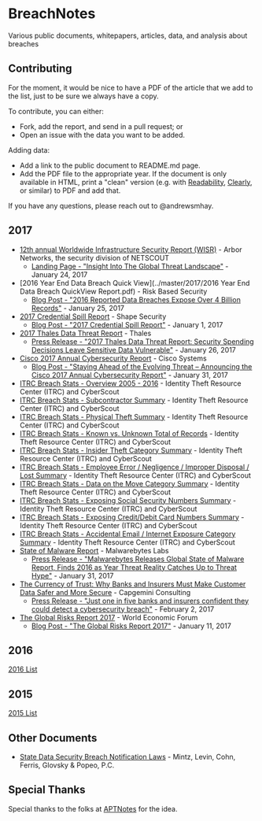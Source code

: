 # BreachNotes
Various public documents, whitepapers, articles, data, and analysis about breaches

## Contributing
For the moment, it would be nice to have a PDF of the article that we add to the list, just to be sure we always have a copy.

To contribute, you can either:
* Fork, add the report, and send in a pull request; or
* Open an issue with the data you want to be added.

Adding data:
* Add a link to the public document to README.md page.
* Add the PDF file to the appropriate year. If the document is only available in HTML, print a "clean" version (e.g. with [Readability](https://readability.com/), [Clearly](https://evernote.com/clearly/), or similar) to PDF and add that.

If you have any questions, please reach out to @andrewsmhay.

## 2017

* [12th annual Worldwide Infrastructure Security Report (WISR)](../master/2017/12th_Worldwide_Infrastructure_Security_Report.pdf.pdf) - Arbor Networks, the security division of NETSCOUT
    * [Landing Page - "Insight Into The Global Threat Landscape"](https://www.arbornetworks.com/insight-into-the-global-threat-landscape) - January 24, 2017
* [2016 Year End Data Breach Quick View](../master/2017/2016 Year End Data Breach QuickView Report.pdf) - Risk Based Security
    * [Blog Post - "2016 Reported Data Breaches Expose Over 4 Billion Records"](https://www.riskbasedsecurity.com/2017/01/2016-reported-data-breaches-expose-over-4-billion-records/) - January 25, 2017
* [2017 Credential Spill Report](../master/2017/Shape-2017-Credential-Spill-Report.pdf) - Shape Security
    * [Blog Post - "2017 Credential Spill Report"](https://blog.shapesecurity.com/2017/01/17/2017-credential-spill-report/) - January 1, 2017
* [2017 Thales Data Threat Report](../master/2017/Thales_2017_Data_Threat_Report-Global_Edition.pdf) - Thales
    * [Press Release - "2017 Thales Data Threat Report: Security Spending Decisions Leave Sensitive Data Vulnerable"](https://www.thales-esecurity.com/company/press/news/2017/january/2017-thales-data-threat-report-security-spending-decisions-leave-sensitive-data-vulnerable) - January 26, 2017
* [Cisco 2017 Annual Cybersecurity Report](../master/2017/Cisco_Annual_Cybersecurity_Report_2017.pdf) - Cisco Systems
    * [Blog Post - "Staying Ahead of the Evolving Threat – Announcing the Cisco 2017 Annual Cybersecurity Report"](http://blogs.cisco.com/security/announcing-the-cisco-2017-annual-cybersecurity-report) - January 31, 2017
* [ITRC Breach Stats - Overview 2005 - 2016](../master/2017/Overview2005-2016Final.pdf) - Identity Theft Resource Center (ITRC) and CyberScout
* [ITRC Breach Stats - Subcontractor Summary](../master/2017/ITRCBreachStatsSubcontractorSummary2016.pdf) - Identity Theft Resource Center (ITRC) and CyberScout
* [ITRC Breach Stats - Physical Theft Summary](../master/2017/ITRCBreachStatsPhysicalTheftSummary2016.pdf) - Identity Theft Resource Center (ITRC) and CyberScout
* [ITRC Breach Stats - Known vs. Unknown Total of Records](../master/2017/ITRCBreachStatsKnownvsUnknownRecordsSummary2016.pdf) - Identity Theft Resource Center (ITRC) and CyberScout
* [ITRC Breach Stats - Insider Theft Category Summary](../master/2017/ITRCBreachStatsInsiderTheftSummary2016.pdf) - Identity Theft Resource Center (ITRC) and CyberScout
* [ITRC Breach Stats - Employee Error / Negligence / Improper Disposal / Lost Summary](../master/2017/ITRCBreachStatsEmployeeErrorNegligenceSummary2016.pdf) - Identity Theft Resource Center (ITRC) and CyberScout
* [ITRC Breach Stats - Data on the Move Category Summary](../master/2017/ITRCBreachStatsDataOnTheMoveSummary2016.pdf) - Identity Theft Resource Center (ITRC) and CyberScout
* [ITRC Breach Stats - Exposing Social Security Numbers Summary](../master/2017/ITRCBreachStatsBreachExposingSSNSummary2016.pdf) - Identity Theft Resource Center (ITRC) and CyberScout
* [ITRC Breach Stats - Exposing Credit/Debit Card Numbers Summary](../master/2017/ITRCBreachStatsBreachExposingCC_DCSummary2016.pdf) - Identity Theft Resource Center (ITRC) and CyberScout
* [ITRC Breach Stats - Accidental Email / Internet Exposure Category Summary](../master/2017/ITRCBreachStatsAccidentalExposureSummary2016.pdf) - Identity Theft Resource Center (ITRC) and CyberScout
* [State of Malware Report](../master/2017/stateofmalware.pdf) - Malwarebytes Labs
    * [Press Release - "Malwarebytes Releases Global State of Malware Report, Finds 2016 as Year Threat Reality Catches Up to Threat Hype"](https://press.malwarebytes.com/2017/01/31/malwarebytes-releases-global-state-of-malware-report-finds-2016-as-year-threat-reality-catches-up-to-threat-hype/) - January 31, 2017
* [The Currency of Trust: Why Banks and Insurers Must Make Customer Data Safer and More Secure](../master/2017/GRR17_Report_web.pdf) - Capgemini Consulting
    * [Press Release - "Just one in five banks and insurers confident they could detect a cybersecurity breach"](https://www.capgemini.com/news/just-one-in-five-banks-and-insurers-confident-they-could-detect-a-cybersecurity-breach) - February 2, 2017
* [The Global Risks Report 2017](../master/2017/GRR17_Report_web.pdf) - World Economic Forum
    * [Blog Post - "The Global Risks Report 2017"](https://www.weforum.org/reports/the-global-risks-report-2017) - January 11, 2017

## 2016
[2016 List](https://github.com/andrewsmhay/BreachNotes/tree/master/2016/README.md)

## 2015
[2015 List](https://github.com/andrewsmhay/BreachNotes/tree/master/2015/README.md)

## Other Documents
* [State Data Security Breach Notification Laws](../master/2016/state_data_breach_matrix_Sep_2016.pdf) - Mintz, Levin, Cohn, Ferris, Glovsky & Popeo, P.C.

## Special Thanks
Special thanks to the folks at [APTNotes](https://github.com/kbandla/APTnotes) for the idea.
